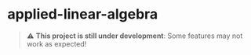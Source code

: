 # applied-linear-algebra
> :warning: **This project is still under development**: Some features may not work as expected!
